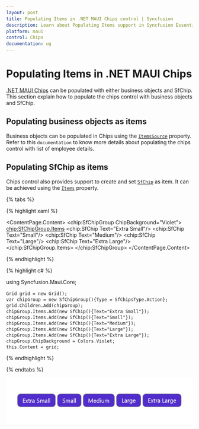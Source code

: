 ```yaml
---
layout: post
title: Populating Items in .NET MAUI Chips control | Syncfusion
description: Learn about Populating Items support in Syncfusion Essential Studio® .NET MAUI Chips control, its elements and more.
platform: maui
control: Chips
documentation: ug
---
```


# Populating Items in .NET MAUI Chips

[.NET MAUI Chips](https://www.syncfusion.com/maui-controls/maui-chips) can be populated with either business objects and SfChip. This section explain how to populate the chips control with business objects and SfChip.

## Populating business objects as items

Business objects can be populated in Chips using the [`ItemsSource`](https://help.syncfusion.com/cr/maui/Syncfusion.Maui.Core.SfChipGroup.html#Syncfusion_Maui_Core_SfChipGroup_ItemsSource) property.
Refer to this `documentation` to know more details about populating the chips control with list of employee details.

## Populating SfChip as items

Chips control also provides support to create and set [`SfChip`](https://help.syncfusion.com/cr/maui/Syncfusion.Maui.Core.SfChip.html) as item. It can be achieved using the [`Items`](https://help.syncfusion.com/cr/maui/Syncfusion.Maui.Core.SfChipGroup.html#Syncfusion_Maui_Core_SfChipGroup_Items) property.

{% tabs %}

{% highlight xaml %}

<ContentPage.Content>
<Grid>
	<chip:SfChipGroup ChipBackground="Violet">
	<chip:SfChipGroup.Items>
			<chip:SfChip Text="Extra Small"/>
			<chip:SfChip Text="Small"/>
			<chip:SfChip Text="Medium"/>
			<chip:SfChip Text="Large"/>
			<chip:SfChip Text="Extra Large"/>
		</chip:SfChipGroup.Items>
	</chip:SfChipGroup>
</Grid>
</ContentPage.Content>

{% endhighlight %}

{% highlight c# %}

using Syncfusion.Maui.Core;

	Grid grid = new Grid();
	var chipGroup = new SfChipGroup(){Type = SfChipsType.Action};
	grid.Children.Add(chipGroup);
	chipGroup.Items.Add(new SfChip(){Text="Extra Small"});
	chipGroup.Items.Add(new SfChip(){Text="Small"});
	chipGroup.Items.Add(new SfChip(){Text="Medium"});
	chipGroup.Items.Add(new SfChip(){Text="Large"});
	chipGroup.Items.Add(new SfChip(){Text="Extra Large"});
	chipGroup.ChipBackground = Colors.Violet;
	this.Content = grid;
		
{% endhighlight %}

{% endtabs %}

![Collection of items to chip group](images/items/chips_items.png)



